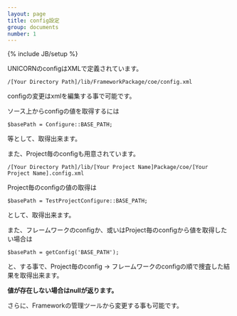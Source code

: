 ```yaml
---
layout: page
title: config設定
group: documents
number: 1
---
```

{% include JB/setup %}

UNICORNのconfigはXMLで定義されています。

```
/[Your Directory Path]/lib/FrameworkPackage/coe/config.xml
```

configの変更はxmlを編集する事で可能です。

ソース上からconfigの値を取得するには

```
$basePath = Configure::BASE_PATH;
```
等として、取得出来ます。


また、Project毎のconfigも用意されています。
```
/[Your Directory Path]/lib/[Your Project Name]Package/coe/[Your Project Name].config.xml
```

Project毎のconfigの値の取得は
```
$basePath = TestProjectConfigure::BASE_PATH;
```
として、取得出来ます。

また、フレームワークのconfigか、或いはProject毎のconfigから値を取得したい場合は
```
$basePath = getConfig('BASE_PATH');
```
と、する事で、Project毎のconfig → フレームワークのconfigの順で捜査した結果を取得出来ます。

**値が存在しない場合はnullが返ります。**

さらに、Frameworkの管理ツールから変更する事も可能です。
